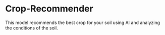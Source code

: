 # Crop-Recommender
This model recommends the best crop for your soil using AI and analyzing the conditions of the soil.
